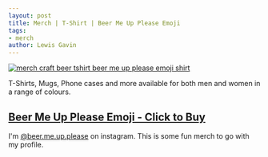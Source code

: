 ```yaml
---
layout: post
title: Merch | T-Shirt | Beer Me Up Please Emoji
tags:
- merch 
author: Lewis Gavin
---
```


[![merch craft beer tshirt beer me up please emoji shirt](https://ih1.redbubble.net/image.691435061.8537/ra,triblend_tee,x2150,green_triblend,front-c,242,133,1000,1000-bg,f8f8f8.jpg)](https://www.redbubble.com/people/lewisdgavin/works/35388537-beer-me-up-please?body_color=green_triblend&p=triblend-tee&rbs=#&gid=1&pid=1)

T-Shirts, Mugs, Phone cases and more available for both men and women in a range of colours.

## [Beer Me Up Please Emoji - Click to Buy](https://www.redbubble.com/people/lewisdgavin/works/35388537-beer-me-up-please?body_color=green_triblend&p=triblend-tee&rbs=#&gid=1&pid=1)

I'm [@beer.me.up.please](https://www.instagram.com/beermeupplease) on instagram. This is some fun merch to go with my profile.